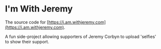 # I'm With Jeremy

The source code for [https://i.am.withjeremy.com](https://i.am.withjeremy.com).

A fun side-project allowing supporters of Jeremy Corbyn to upload 'selfies' to show their support.